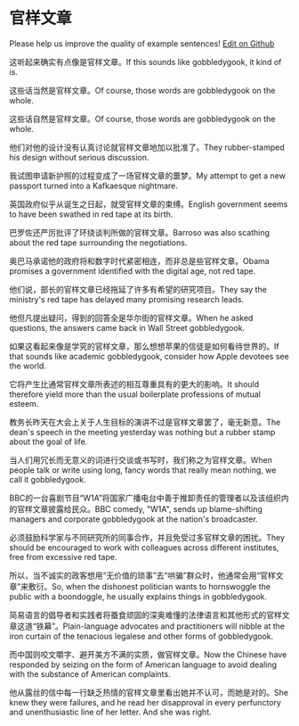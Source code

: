 # 官样文章

Please help us improve the quality of example sentences! [Edit on Github](https://github.com/jiyushe/jiyu-example-sentence-source/blob/main/chinese/guanyangwenzhang.md)

<p><span class="chinese">这听起来确实有点像是官样文章。</span><span class="english">If this sounds like gobbledygook, it kind of is.</span></p>

<p><span class="chinese">这些话当然是官样文章。</span><span class="english">Of course, those words are gobbledygook on the whole.</span></p>

<p><span class="chinese">这些话自然是官样文章。</span><span class="english">Of course, those words are gobbledygook on the whole.</span></p>

<p><span class="chinese">他们对他的设计没有认真讨论就官样文章地加以批准了。</span><span class="english">They rubber-stamped his design without serious discussion.</span></p>

<p><span class="chinese">我试图申请新护照的过程变成了一场官样文章的噩梦。</span><span class="english">My attempt to get a new passport turned into a Kafkaesque nightmare.</span></p>

<p><span class="chinese">英国政府似乎从诞生之日起，就受官样文章的束缚。</span><span class="english">English government seems to have been swathed in red tape at its birth.</span></p>

<p><span class="chinese">巴罗佐还严厉批评了环绕谈判所做的官样文章。</span><span class="english">Barroso was also scathing about the red tape surrounding the negotiations.</span></p>

<p><span class="chinese">奥巴马承诺他的政府将和数字时代紧密相连，而非总是些官样文章。</span><span class="english">Obama promises a government identified with the digital age, not red tape.</span></p>

<p><span class="chinese">他们说，部长的官样文章已经拖延了许多有希望的研究项目。</span><span class="english">They say the ministry's red tape has delayed many promising research leads.</span></p>

<p><span class="chinese">他但凡提出疑问，得到的回答全是华尔街的官样文章。</span><span class="english">When he asked questions, the answers came back in Wall Street gobbledygook.</span></p>

<p><span class="chinese">如果这看起来像是学究的官样文章，那么想想苹果的信徒是如何看待世界的。</span><span class="english">If that sounds like academic gobbledygook, consider how Apple devotees see the world.</span></p>

<p><span class="chinese">它将产生比通常官样文章所表述的相互尊重具有的更大的影响。</span><span class="english">It should therefore yield more than the usual boilerplate professions of mutual esteem.</span></p>

<p><span class="chinese">教务长昨天在大会上关于人生目标的演讲不过是官样文章罢了，毫无新意。</span><span class="english">The dean's speech in the meeting yesterday was nothing but a rubber stamp about the goal of life.</span></p>

<p><span class="chinese">当人们用冗长而无意义的词进行交谈或书写时，我们称之为官样文章。</span><span class="english">When people talk or write using long, fancy words that really mean nothing, we call it gobbledygook.</span></p>

<p><span class="chinese">BBC的一台喜剧节目“W1A”将国家广播电台中善于推卸责任的管理者以及该组织内的官样文章披露给民众。</span><span class="english">BBC comedy, "W1A", sends up blame-shifting managers and corporate gobbledygook at the nation's broadcaster.</span></p>

<p><span class="chinese">必须鼓励科学家与不同研究所的同事合作，并且免受过多官样文章的困扰。</span><span class="english">They should be encouraged to work with colleagues across different institutes, free from excessive red tape.</span></p>

<p><span class="chinese">所以，当不诚实的政客想用“无价值的琐事”去“哄骗”群众时，他通常会用“官样文章”来敷衍。</span><span class="english">So, when the dishonest politician wants to hornswoggle the public with a boondoggle, he usually explains things in gobbledygook.</span></p>

<p><span class="chinese">简易语言的倡导者和实践者将蚕食顽固的深奥难懂的法律语言和其他形式的官样文章这道“铁幕”。</span><span class="english">Plain-language advocates and practitioners will nibble at the iron curtain of the tenacious legalese and other forms of gobbledygook.</span></p>

<p><span class="chinese">而中国则咬文嚼字、避开美方不满的实质，做官样文章。</span><span class="english">Now the Chinese have responded by seizing on the form of American language to avoid dealing with the substance of American complaints.</span></p>

<p><span class="chinese">他从露丝的信中每一行缺乏热情的官样文章里看出她并不认可，而她是对的。</span><span class="english">She knew they were failures, and he read her disapproval in every perfunctory and unenthusiastic line of her letter. And she was right.</span></p>


